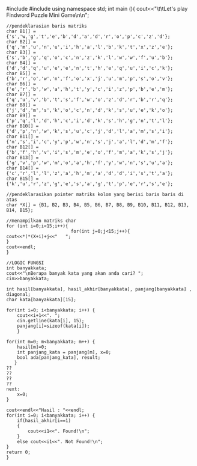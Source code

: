 #include<iostream>
#include<cstring>
using namespace std;
    int main (){
    cout<<"\t\tLet's play Findword Puzzle Mini Game\n\n";
    
    //pendeklarasian baris matriks
    char B1[] = {'s','w,'g','t','e','b','d','a','d','r','o','p','c','z','d'};
    char B2[] = {'q','m','u','n','u','i','h','a','l','b','k','t','x','z','e'};
    char B3[] = {'s','b','g','q','o','c','n','z','k','l','w','w','f','u','b'};
    char B4[] = {'d','d','q','u','e','e','n','t','h','e','q','u','i','c','k'};
    char B5[] = {'b','r','o','w','n','f','o','x','j','u','m','p','s','o','v'};
    char B6[] = {'e','r','b','w','a','h','t','y','c','i','z','p','b','e','m'};
    char B7[] = {'q','u','v','b','t','s','f','w','o','z','d','r','b','r','q'};
    char B8[] = {'j','d','m','s','k','o','c','n','d','k','s','u','e','k','o'};
    char B9[] = {'p','q','l','d','h','c','i','d','k','s','h','g','n','t','l'};
    char B10[] = {'d','p','n','w','k','s','u','c','j','d','l','a','m','s','i'};
    char B11[] = {'n','s','i','c','y','p','w','n','s','j','a','l','d','m','f'};
    char B12[] = {'b','f','h','v','i','s','m','e','o','f','m','a','k','s','j'};
    char B13[] = {'g','v','p','w','m','o','a','h','f','y','w','n','s','u','a'};
    char B14[] = {'c','r','l','l','z','a','h','m','a','d','d','i','s','t','a'};
    char B15[] = {'k','u','r','z','g','e','s','a','g','t','p','e','r','s','e'};
    
    //pendeklarasikan pointer matriks kolom yang berisi baris baris di atas
    char *X[] = {B1, B2, B3, B4, B5, B6, B7, B8, B9, B10, B11, B12, B13, B14, B15};
    
    //menampilkan matriks char
    for (int i=0;i<15;i++){
                            for(int j=0;j<15;j++){
    cout<<*(*(X+i)+j<<"   ";
    }
    cout<<endl;
    }
    
    //LOGIC FUNGSI
    int banyakkata;
    cout<<"\nBerapa banyak kata yang akan anda cari? ";
    cin>>banyakkata;
    
    int hasil[banyakkata], hasil_akhir[banyakkata], panjang[banyakkata] , diagonal;
    char kata[banyakkata][15];
    
    for(int i=0; i<banyakkata; i++) {
        cout<<i+1<<". ";
        cin.getline(kata[i], 15);
        panjang[i]=sizeof(kata[i]);   
        }
    
    for(int m=0; m<banyakkata; m++) {
        hasil[m]=0;
        int panjang_kata = panjang[m], x=0;
        bool ada[panjang_kata], result;
       }
    ??
    ??
    ??
    ??
    next:
        x=0;
    }

    cout<<endl<<"Hasil : "<<endl;
    for(int i=0; i<banyakkata; i++) {
        if(hasil_akhir[i==1)
        {
            cout<<i1<<". Found!\n";
        }
        else cout<<i1<<". Not Found!\n";
    }
    return 0;
    }
